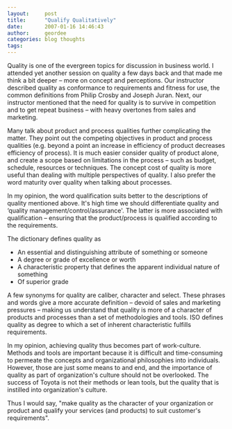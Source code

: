 ```yaml
---
layout:     post
title:      "Qualify Qualitatively"
date:       2007-01-16 14:46:43
author:     geordee
categories: blog thoughts
tags:       
---
```


Quality is one of the evergreen topics for discussion in business world. I attended yet another session on quality a few days back and that made me think a bit deeper – more on concept and perceptions. Our instructor described quality as conformance to requirements and fitness for use, the common definitions from Philip Crosby and Joseph Juran. Next, our instructor mentioned that the need for quality is to survive in competition and to get repeat business – with heavy overtones from sales and marketing.

Many talk about product and process qualities further complicating the matter. They point out the competing objectives in product and process qualities (e.g. beyond a point an increase in efficiency of product decreases efficiency of process). It is much easier consider quality of product alone, and create a scope based on limitations in the process – such as budget, schedule, resources or techniques. The concept cost of quality is more useful than dealing with multiple perspectives of quality. I also prefer the word maturity over quality when talking about processes.

In my opinion, the word qualification suits better to the descriptions of quality mentioned above. It's high time we should differentiate quality and ‘quality management/control/assurance'. The latter is more associated with qualification – ensuring that the product/process is qualified according to the requirements.

The dictionary defines quality as

- An essential and distinguishing attribute of something or someone
- A degree or grade of excellence or worth
- A characteristic property that defines the apparent individual nature of something
- Of superior grade

A few synonyms for quality are caliber, character and select. These phrases and words give a more accurate definition – devoid of sales and marketing pressures – making us understand that quality is more of a character of products and processes than a set of methodologies and tools. ISO defines quality as degree to which a set of inherent characteristic fulfills requirements.

In my opinion, achieving quality thus becomes part of work-culture. Methods and tools are important because it is difficult and time-consuming to permeate the concepts and organizational philosophies into individuals. However, those are just some means to and end, and the importance of quality as part of organization's culture should not be overlooked. The success of Toyota is not their methods or lean tools, but the quality that is instilled into organization's culture.

Thus I would say, "make quality as the character of your organization or product and qualify your services (and products) to suit customer's requirements".
